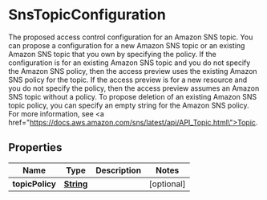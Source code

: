 

# SnsTopicConfiguration

The proposed access control configuration for an Amazon SNS topic. You can propose a configuration for a new Amazon SNS topic or an existing Amazon SNS topic that you own by specifying the policy. If the configuration is for an existing Amazon SNS topic and you do not specify the Amazon SNS policy, then the access preview uses the existing Amazon SNS policy for the topic. If the access preview is for a new resource and you do not specify the policy, then the access preview assumes an Amazon SNS topic without a policy. To propose deletion of an existing Amazon SNS topic policy, you can specify an empty string for the Amazon SNS policy. For more information, see <a href=\"https://docs.aws.amazon.com/sns/latest/api/API_Topic.html\">Topic</a>.

## Properties

| Name | Type | Description | Notes |
|------------ | ------------- | ------------- | -------------|
|**topicPolicy** | [**String**](String.md) |  |  [optional] |



